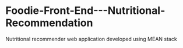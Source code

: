 # Foodie-Front-End---Nutritional-Recommendation
Nutritional recommender web application developed using MEAN stack
